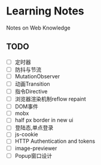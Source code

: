 # Learning Notes

Notes on Web Knowledge

## TODO

- [ ] 定时器
- [ ] 防抖与节流
- [ ] MutationObserver
- [ ] 动画Transition
- [ ] 指令Directive
- [ ] 浏览器渲染机制reflow repaint
- [ ] DOM事件
- [ ] mobx
- [ ] half px border in new ui
- [ ] 登陆态,单点登录
- [ ] js-cookie
- [ ] HTTP Authentication and tokens
- [ ] image-previewer
- [ ] Popup窗口设计
